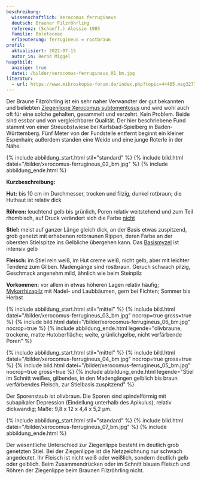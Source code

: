 ```yaml
---
beschreibung:
  wissenschaftlich: Xerocomus ferrugineus
  deutsch: Brauner Filzröhrling
  referenz: (Schaeff.) Alessio 1985
  familie: Boletaceae
  erlaeuterung: ferrugineus = rostbraun
profil:
  aktualisiert: 2022-07-15
  autor_in: Bernd Miggel
hauptbild:
  anzeige: true
  datei: /bilder/xerocomus-ferrugineus_01_bm.jpg
literatur:
  - url: https://www.mikroskopie-forum.de/index.php?topic=44405.msg327744#msg327744
---
```

Der Braune Filzröhrling ist ein sehr naher Verwandter der gut bekannten und beliebten [Ziegenlippe Xerocomus subtomentosus](/pilze/xerocomus-subtomentosus-ziegenlippe) und wird wohl auch oft für eine solche gehalten, gesammelt und verzehrt. Kein Problem. Beide sind essbar und von vergleichbarer Qualität. Der hier beschriebene Fund stammt von einer Streuobstwiese bei Karlsbad-Spielberg in Baden-Württemberg. Fünf Meter von der Fundstelle entfernt beginnt ein kleiner Espenhain; außerdem standen eine Weide und eine junge Roterle in der Nähe.

{% include abbildung_start.html stil="standard" %}
{% include bild.html datei="/bilder/xerocomus-ferrugineus_02_bm.jpg" %}
{% include abbildung_ende.html %}

**Kurzbeschreibung:**

**Hut:** bis 10 cm im Durchmesser, trocken und filzig, dunkel rotbraun; die Huthaut ist relativ dick

**Röhren:** leuchtend gelb bis grünlich, Poren relativ weitstehend und zum Teil rhombisch, auf Druck verändert sich die Farbe <ins>nicht</ins>

**Stiel:** meist auf ganzer Länge gleich dick, an der Basis etwas zuspitzend, grob genetzt mit erhabenen rotbraunen Rippen, deren Farbe an der obersten Stielspitze ins Gelbliche übergehen kann. Das [Basismyzel](Myzel "Glossar") ist intensiv gelb

**Fleisch:** im Stiel rein weiß, im Hut creme weiß, nicht gelb, aber mit leichter Tendenz zum Gilben. Madengänge sind rostbraun. Geruch schwach pilzig, Geschmack angenehm mild, ähnlich wie beim Steinpilz

**Vorkommen:** vor allem in etwas höheren Lagen relativ häufig; [Mykorrhizapilz](Mykorrhiza "Glossar") mit Nadel- und Laubbäumen, gern bei Fichten; Sommer bis Herbst

{% include abbildung_start.html stil="mittel" %}
{% include bild.html datei="/bilder/xerocomus-ferrugineus_03_bm.jpg" nocrop=true gross=true %}
{% include bild.html datei="/bilder/xerocomus-ferrugineus_06_bm.jpg" nocrop=true %}
{% include abbildung_ende.html legende="olivbraune, trockene, matte Hutoberfläche; weite, grünlichgelbe, nicht verfärbende Poren" %}

{% include abbildung_start.html stil="mittel" %}
{% include bild.html datei="/bilder/xerocomus-ferrugineus_04_bm.jpg" nocrop=true gross=true %}
{% include bild.html datei="/bilder/xerocomus-ferrugineus_05_bm.jpg" nocrop=true gross=true %}
{% include abbildung_ende.html legende="Stiel im Schnitt weißes, gilbendes, in den Madengängen gelblich bis braun verfärbendes Fleisch, zur Stielbasis zuspitzend" %}

Der Sporenstaub ist olivbraun. Die Sporen sind spindelförmig mit subapikaler Depression (Eindellung unterhalb des Apikulus), relativ dickwandig; Maße: 9,8 x 12 x 4,4 x 5,2 µm.

{% include abbildung_start.html stil="standard" %}
{% include bild.html datei="/bilder/xerocomus-ferrugineus_07_bm.jpg" %}
{% include abbildung_ende.html %}

Der wesentliche Unterschied zur Ziegenlippe besteht im deutlich grob genetzten Stiel. Bei der Ziegenlippe ist die Netzzeichnung nur schwach angedeutet. Ihr Fleisch ist nicht weiß oder weißlich, sondern deutlich gelb oder gelblich. Beim Zusammendrücken oder im Schnitt blauen Fleisch und Röhren der Ziegenlippe beim Braunen Filzröhrling nicht.